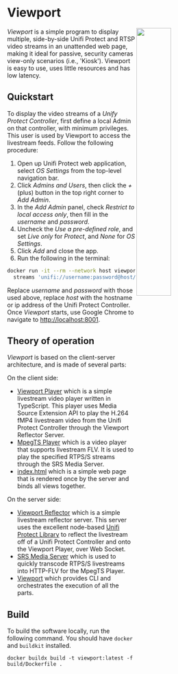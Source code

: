 # Viewport

<img src="man/screenshot1.png" align="right" width="40%"/>

*Viewport* is a simple program to display multiple, side-by-side Unifi Protect and RTSP 
video streams in an unattended web page, making it ideal for passive, security 
cameras view-only scenarios (i.e., 'Kiosk'). Viewport is easy to use, uses little 
resources and has low latency.

## Quickstart
To display the video streams of a _Unify Protect Controller_, first define a local Admin on that
controller, with minimum privileges. This user is used by Viewport to access the livestream feeds.
Follow the following procedure:
1. Open up Unifi Protect web application, select _OS Settings_ from the top-level navigation bar. 
1. Click _Admins and Users_, then click the _+_ (plus) button in the top right corner to _Add Admin_.
1. In the _Add Admin_ panel, check _Restrict to local access only_, then fill in the *username* and
*password*.
1. Uncheck the _Use a pre-defined role_, and set _Live only_ for _Protect_, and _None_ for _OS Settings_.
1. Click _Add_ and close the app.
1. Run the following in the terminal:
```bash
docker run -it --rm --network host viewport:1.1 \ 
  streams 'unifi://username:password@host/_all'
```
Replace _username_ and _password_ with those used above, replace _host_ with the hostname or ip address
of the Unifi Protect Controller. Once _Viewport_ starts, use Google Chrome to navigate to [http://localhost:8001](http://localhost:8001).

## Theory of operation
_Viewport_ is based on the client-server architecture, and is made of several parts:


On the client side:
* [Viewport Player](src/player) which is a simple livestream video player written in TypeScript. This player
uses Media Source Extension API to play the H.264 fMP4 livestream video from the Unifi Protect Controller through 
the Viewport Reflector Server.
* [MpegTS Player](https://github.com/xqq/mpegts.js) which is a video player that supports livestream FLV. It is used
to play the specified RTPS/S streams through the SRS Media Server.
* [index.html](src/viewport/src/app/templates) which is a simple web page that is rendered once by the server and 
binds all views together. 


On the server side:
* [Viewport Reflector](src/reflector) which is a simple livestream reflector server. This server uses the excellent
node-based [Unifi Protect Library](https://github.com/hjdhjd/unifi-protect) to reflect the livestream off of a
Unifi Protect Controller and onto the Viewport Player, over Web Socket.
* [SRS Media Server](https://github.com/ossrs/srs) which is used to quickly transcode RTPS/S livestreams into
HTTP-FLV for the MpegTS Player.
* [Viewport](src/viewport) which provides CLI and orchestrates the execution of all the parts. 



## Build
To build the software locally, run the following command.
You should have `docker` and `buildkit` installed.
```shell
docker buildx build -t viewport:latest -f build/Dockerfile .
```
